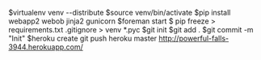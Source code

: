 $virtualenv venv --distribute
$source venv/bin/activate
$pip install webapp2 webob jinja2 gunicorn
$foreman start
$ pip freeze > requirements.txt
.gitignore > 
venv
*.pyc
$git init
$git add .
$git commit -m "Init"
$heroku create
git push heroku master
http://powerful-falls-3944.herokuapp.com/
